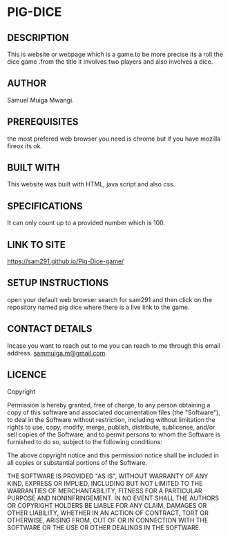 # PIG-DICE

## DESCRIPTION
This is website or webpage which is a game.to be more precise its a roll the dice game .from the title it involves two players and also involves a dice.

## AUTHOR
Samuel Muiga Mwangi.

## PREREQUISITES
the most prefered web browser you need is chrome but if you have mozilla fireox its ok.

## BUILT WITH
This website was built with HTML, java script and also css.
 
## SPECIFICATIONS
It can only count up to a provided number which is 100.

## LINK TO SITE
https://sam291.github.io/Pig-Dice-game/

## SETUP INSTRUCTIONS
open your default web browser
search for sam291 and then click on the repository named pig dice where there is
a live link to the game.

## CONTACT DETAILS
Incase you want to reach out to me you can reach to me through this email address. sammuiga.m@gmail.com.

## LICENCE
Copyright <YEAR> <COPYRIGHT HOLDER>

Permission is hereby granted, free of charge, to any person obtaining a copy of this software and associated documentation files (the "Software"), to deal in the Software without restriction, including without limitation the rights to use, copy, modify, merge, publish, distribute, sublicense, and/or sell copies of the Software, and to permit persons to whom the Software is furnished to do so, subject to the following conditions:

The above copyright notice and this permission notice shall be included in all copies or substantial portions of the Software.

THE SOFTWARE IS PROVIDED "AS IS", WITHOUT WARRANTY OF ANY KIND, EXPRESS OR IMPLIED, INCLUDING BUT NOT LIMITED TO THE WARRANTIES OF MERCHANTABILITY, FITNESS FOR A PARTICULAR PURPOSE AND NONINFRINGEMENT. IN NO EVENT SHALL THE AUTHORS OR COPYRIGHT HOLDERS BE LIABLE FOR ANY CLAIM, DAMAGES OR OTHER LIABILITY, WHETHER IN AN ACTION OF CONTRACT, TORT OR OTHERWISE, ARISING FROM, OUT OF OR IN CONNECTION WITH THE SOFTWARE OR THE USE OR OTHER DEALINGS IN THE SOFTWARE.
